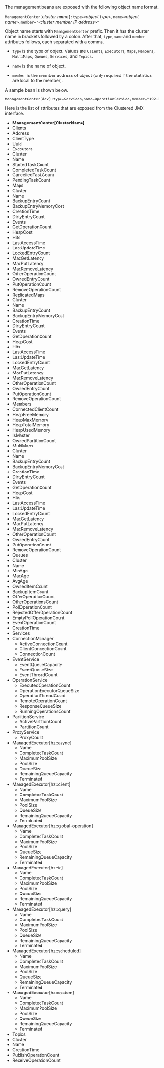 
The management beans are exposed with the following object name format.

`ManagementCenter[`*cluster name*`]:type=<`*object type*`>,name=<`*object name*`>,member="<`*cluster member IP address*`>"`

Object name starts with `ManagementCenter` prefix. Then it has the cluster name in brackets followed by a colon. After that, `type`,`name` and `member` attributes follows, each separated with a comma.

-	`type` is the type of object. Values are `Clients`, `Executors`, `Maps`, `Members`, `MultiMaps`, `Queues`, `Services`, and `Topics`.

-	`name` is the name of object.

-	`member` is the member address of object (only required if the statistics are local to the member).


A sample bean is shown below.

```
ManagementCenter[dev]:type=Services,name=OperationService,member="192.168.2.79:5701"
```


Here is the list of attributes that are exposed from the Clustered JMX interface.

* **ManagementCenter[ClusterName]**
* Clients
 * Address
 * ClientType
 * Uuid
*  Executors
 * Cluster
  * Name
  * StartedTaskCount
  * CompletedTaskCount
  * CancelledTaskCount
  * PendingTaskCount
*  Maps
  * Cluster
  * Name
  * BackupEntryCount
  * BackupEntryMemoryCost
  * CreationTime
  * DirtyEntryCount
  * Events
  * GetOperationCount
  * HeapCost
  * Hits
  * LastAccessTime
  * LastUpdateTime
  * LockedEntryCount
  * MaxGetLatency
  * MaxPutLatency
  * MaxRemoveLatency
  * OtherOperationCount
  * OwnedEntryCount
  * PutOperationCount
  * RemoveOperationCount
*  ReplicatedMaps
  * Cluster
  * Name
  * BackupEntryCount
  * BackupEntryMemoryCost
  * CreationTime
  * DirtyEntryCount
  * Events
  * GetOperationCount
  * HeapCost
  * Hits
  * LastAccessTime
  * LastUpdateTime
  * LockedEntryCount
  * MaxGetLatency
  * MaxPutLatency
  * MaxRemoveLatency
  * OtherOperationCount
  * OwnedEntryCount
  * PutOperationCount
  * RemoveOperationCount
*  Members
  * ConnectedClientCount
  * HeapFreeMemory
  * HeapMaxMemory
  * HeapTotalMemory
  * HeapUsedMemory
  * IsMaster
  * OwnedPartitionCount
*  MultiMaps
  * Cluster
  * Name
  * BackupEntryCount
  * BackupEntryMemoryCost
  * CreationTime
  * DirtyEntryCount
  * Events
  * GetOperationCount
  * HeapCost
  * Hits
  * LastAccessTime
  * LastUpdateTime
  * LockedEntryCount
  * MaxGetLatency
  * MaxPutLatency
  * MaxRemoveLatency
  * OtherOperationCount
  * OwnedEntryCount
  * PutOperationCount
  * RemoveOperationCount
*  Queues
  * Cluster
  * Name
  * MinAge
  * MaxAge
  * AvgAge
  * OwnedItemCount
  * BackupItemCount
  * OfferOperationCount
  * OtherOperationsCount
  * PollOperationCount
  * RejectedOfferOperationCount
  * EmptyPollOperationCount
  * EventOperationCount
  * CreationTime
*  Services
  * ConnectionManager
    * ActiveConnectionCount
    * ClientConnectionCount
    * ConnectionCount
  * EventService
    * EventQueueCapacity
    * EventQueueSize
    * EventThreadCount
  * OperationService
    * ExecutedOperationCount
    * OperationExecutorQueueSize
    * OperationThreadCount
    * RemoteOperationCount
    * ResponseQueueSize
    * RunningOperationsCount
  * PartitionService
    * ActivePartitionCount
    * PartitionCount
  * ProxyService
    * ProxyCount
  * ManagedExecutor[hz::async]
    * Name
    * CompletedTaskCount
    * MaximumPoolSize
    * PoolSize
    * QueueSize
    * RemainingQueueCapacity
    * Terminated
  * ManagedExecutor[hz::client]
    * Name
    * CompletedTaskCount
    * MaximumPoolSize
    * PoolSize
    * QueueSize
    * RemainingQueueCapacity
    * Terminated
  * ManagedExecutor[hz::global-operation]
    * Name
    * CompletedTaskCount
    * MaximumPoolSize
    * PoolSize
    * QueueSize
    * RemainingQueueCapacity
    * Terminated
  * ManagedExecutor[hz::io]
    * Name
    * CompletedTaskCount
    * MaximumPoolSize
    * PoolSize
    * QueueSize
    * RemainingQueueCapacity
    * Terminated
  * ManagedExecutor[hz::query]
    * Name
    * CompletedTaskCount
    * MaximumPoolSize
    * PoolSize
    * QueueSize
    * RemainingQueueCapacity
    * Terminated
  * ManagedExecutor[hz::scheduled]
    * Name
    * CompletedTaskCount
    * MaximumPoolSize
    * PoolSize
    * QueueSize
    * RemainingQueueCapacity
    * Terminated
  * ManagedExecutor[hz::system]
    * Name
    * CompletedTaskCount
    * MaximumPoolSize
    * PoolSize
    * QueueSize
    * RemainingQueueCapacity
    * Terminated  
*  Topics
  * Cluster
  * Name
  * CreationTime
  * PublishOperationCount
  * ReceiveOperationCount


